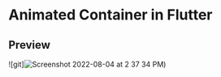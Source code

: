 # Animated Container in Flutter
## Preview
![git]![Screenshot 2022-08-04 at 2 37 34 PM](https://user-images.githubusercontent.com/62112170/182817320-4b7f9ded-00ac-4fe3-aedb-fb0911adab1b.png))


